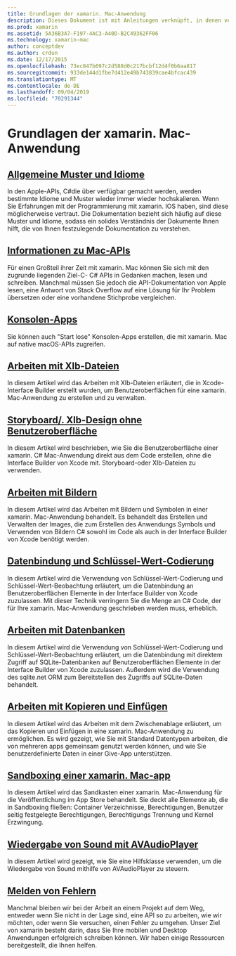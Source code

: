 ```yaml
---
title: Grundlagen der xamarin. Mac-Anwendung
description: Dieses Dokument ist mit Anleitungen verknüpft, in denen verschiedene Konzepte beschrieben werden, die für die Entwicklung von xamarin. Mac-Anwendungen erforderlich sind.
ms.prod: xamarin
ms.assetid: 5A36B3A7-F197-4AC3-A40D-B2C49362FF06
ms.technology: xamarin-mac
author: conceptdev
ms.author: crdun
ms.date: 12/17/2015
ms.openlocfilehash: 73ec847b697c2d588d0c217bcbf12d4f0b6aa817
ms.sourcegitcommit: 933de144d1fbe7d412e49b743839cae4bfcac439
ms.translationtype: MT
ms.contentlocale: de-DE
ms.lasthandoff: 09/04/2019
ms.locfileid: "70291344"
---
```

# <a name="xamarinmac-application-fundamentals"></a>Grundlagen der xamarin. Mac-Anwendung

## <a name="common-patterns-and-idiomsmacapp-fundamentalspatternsmd"></a>[Allgemeine Muster und Idiome](~/mac/app-fundamentals/patterns.md)

In den Apple-APIs, C#die über verfügbar gemacht werden, werden bestimmte Idiome und Muster wieder immer wieder hochskalieren. Wenn Sie Erfahrungen mit der Programmierung mit xamarin. IOS haben, sind diese möglicherweise vertraut. Die Dokumentation bezieht sich häufig auf diese Muster und Idiome, sodass ein solides Verständnis der Dokumente Ihnen hilft, die von Ihnen festzulegende Dokumentation zu verstehen.

## <a name="understanding-mac-apismacapp-fundamentalsmac-apismd"></a>[Informationen zu Mac-APIs](~/mac/app-fundamentals/mac-apis.md)

Für einen Großteil ihrer Zeit mit xamarin. Mac können Sie sich mit den zugrunde liegenden Ziel-C- C# APIs in Gedanken machen, lesen und schreiben. Manchmal müssen Sie jedoch die API-Dokumentation von Apple lesen, eine Antwort von Stack Overflow auf eine Lösung für Ihr Problem übersetzen oder eine vorhandene Stichprobe vergleichen.

## <a name="console-appsmacapp-fundamentalsconsolemd"></a>[Konsolen-Apps](~/mac/app-fundamentals/console.md)

Sie können auch "Start lose" Konsolen-Apps erstellen, die mit xamarin. Mac auf native macOS-APIs zugreifen.

## <a name="working-with-xib-filesmacapp-fundamentalsxibmd"></a>[Arbeiten mit XIb-Dateien](~/mac/app-fundamentals/xib.md)

In diesem Artikel wird das Arbeiten mit XIb-Dateien erläutert, die in Xcode-Interface Builder erstellt wurden, um Benutzeroberflächen für eine xamarin. Mac-Anwendung zu erstellen und zu verwalten.

## <a name="storyboardxib-less-user-interface-designmacapp-fundamentalsxibless-uimd"></a>[Storyboard/. XIb-Design ohne Benutzeroberfläche](~/mac/app-fundamentals/xibless-ui.md)

In diesem Artikel wird beschrieben, wie Sie die Benutzeroberfläche einer xamarin. C# Mac-Anwendung direkt aus dem Code erstellen, ohne die Interface Builder von Xcode mit. Storyboard-oder XIb-Dateien zu verwenden.

## <a name="working-with-imagesmacapp-fundamentalsimagemd"></a>[Arbeiten mit Bildern](~/mac/app-fundamentals/image.md)

In diesem Artikel wird das Arbeiten mit Bildern und Symbolen in einer xamarin. Mac-Anwendung behandelt. Es behandelt das Erstellen und Verwalten der Images, die zum Erstellen des Anwendungs Symbols und Verwenden von Bildern C# sowohl im Code als auch in der Interface Builder von Xcode benötigt werden.

## <a name="data-binding-and-key-value-codingmacapp-fundamentalsdatabindingmd"></a>[Datenbindung und Schlüssel-Wert-Codierung](~/mac/app-fundamentals/databinding.md)

In diesem Artikel wird die Verwendung von Schlüssel-Wert-Codierung und Schlüssel-Wert-Beobachtung erläutert, um die Datenbindung an Benutzeroberflächen Elemente in der Interface Builder von Xcode zuzulassen. Mit dieser Technik verringern Sie die Menge an C# Code, der für Ihre xamarin. Mac-Anwendung geschrieben werden muss, erheblich. 

## <a name="working-with-databasesmacapp-fundamentalsdatabasesmd"></a>[Arbeiten mit Datenbanken](~/mac/app-fundamentals/databases.md)

In diesem Artikel wird die Verwendung von Schlüssel-Wert-Codierung und Schlüssel-Wert-Beobachtung erläutert, um die Datenbindung mit direktem Zugriff auf SQLite-Datenbanken auf Benutzeroberflächen Elemente in der Interface Builder von Xcode zuzulassen. Außerdem wird die Verwendung des sqlite.net ORM zum Bereitstellen des Zugriffs auf SQLite-Daten behandelt.

## <a name="working-with-copy-and-pastemacapp-fundamentalscopy-pastemd"></a>[Arbeiten mit Kopieren und Einfügen](~/mac/app-fundamentals/copy-paste.md)

In diesem Artikel wird das Arbeiten mit dem Zwischenablage erläutert, um das Kopieren und Einfügen in eine xamarin. Mac-Anwendung zu ermöglichen. Es wird gezeigt, wie Sie mit Standard Datentypen arbeiten, die von mehreren apps gemeinsam genutzt werden können, und wie Sie benutzerdefinierte Daten in einer Give-App unterstützen.

## <a name="sandboxing-a-xamarinmac-appmacapp-fundamentalssandboxingmd"></a>[Sandboxing einer xamarin. Mac-app](~/mac/app-fundamentals/sandboxing.md)

In diesem Artikel wird das Sandkasten einer xamarin. Mac-Anwendung für die Veröffentlichung im App Store behandelt. Sie deckt alle Elemente ab, die in Sandboxing fließen: Container Verzeichnisse, Berechtigungen, Benutzer seitig festgelegte Berechtigungen, Berechtigungs Trennung und Kernel Erzwingung.

## <a name="playing-sound-with-avaudioplayermacapp-fundamentalssoundsmd"></a>[Wiedergabe von Sound mit AVAudioPlayer](~/mac/app-fundamentals/sounds.md)

In diesem Artikel wird gezeigt, wie Sie eine Hilfsklasse verwenden, um die Wiedergabe von Sound mithilfe von AVAudioPlayer zu steuern.

## <a name="reporting-bugsmacapp-fundamentalstroubleshootingmd"></a>[Melden von Fehlern](~/mac/app-fundamentals/troubleshooting.md)

Manchmal bleiben wir bei der Arbeit an einem Projekt auf dem Weg, entweder wenn Sie nicht in der Lage sind, eine API so zu arbeiten, wie wir möchten, oder wenn Sie versuchen, einen Fehler zu umgehen. Unser Ziel von xamarin besteht darin, dass Sie Ihre mobilen und Desktop Anwendungen erfolgreich schreiben können. Wir haben einige Ressourcen bereitgestellt, die Ihnen helfen.
